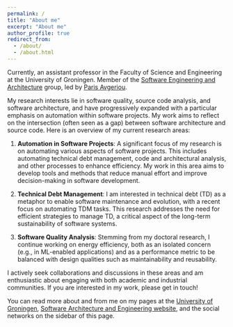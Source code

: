```yaml
---
permalink: /
title: "About me"
excerpt: "About me"
author_profile: true
redirect_from: 
  - /about/
  - /about.html
---
```


Currently, an assistant professor in the Faculty of Science and Engineering at the University of Groningen. Member of the [Software Engineering and Architecture](http://www.cs.rug.nl/search/Main/HomePage) group, led by [Paris Avgeriou](http://www.cs.rug.nl/~paris/).

My research interests lie in software quality, source code analysis, and software architecture, and have progressively expanded with a particular emphasis on automation within software projects. My work aims to reflect on the intersection (often seen as a gap) between software architecture and source code. Here is an overview of my current research areas:

1. **Automation in Software Projects**:
   A significant focus of my research is on automating various aspects of software projects. This includes automating technical debt management, code and architectural analysis, and other processes to enhance efficiency. My work in this area aims to develop tools and methods that reduce manual effort and improve decision-making in software development.

2. **Technical Debt Management**:
   I am interested in technical debt (TD) as a metaphor to enable software maintenance and evolution, with a recent focus on automating TDM tasks. This research addresses the need for efficient strategies to manage TD, a critical aspect of the long-term sustainability of software systems.

3. **Software Quality Analysis**:
   Stemming from my doctoral research, I continue working on energy efficiency, both as an isolated concern (e.g., in ML-enabled applications) and as a performance metric to be balanced with design qualities such as maintainability and reusability.

I actively seek collaborations and discussions in these areas and am enthusiastic about engaging with both academic and industrial communities. If you are interested in my work, please get in touch!

You can read more about and from me on my pages at the [University of Groningen](https://www.rug.nl/staff/d.feitosa/), [Software Architecture and Engineering website](http://www.cs.rug.nl/search/People/DanielFeitosa), and the social networks on the sidebar of this page.
